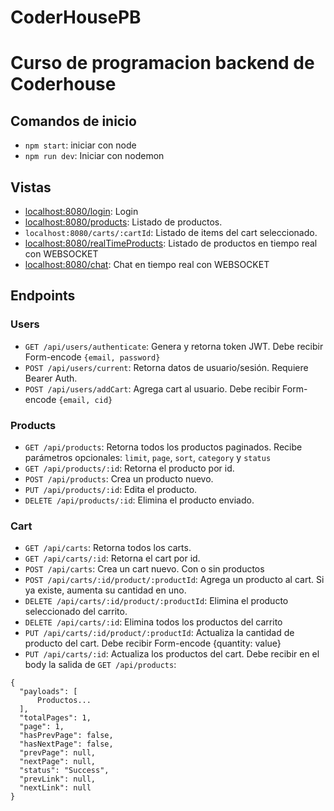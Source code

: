 # CoderHousePB
# Curso de programacion backend de Coderhouse

## Comandos de inicio
  - `npm start`: iniciar con node
  - `npm run dev`: Iniciar con nodemon

## Vistas

- [localhost:8080/login](http://localhost:8080/login): Login
- [localhost:8080/products](http://localhost:8080/products): Listado de productos.
- `localhost:8080/carts/:cartId`: Listado de items del cart seleccionado.
- [localhost:8080/realTimeProducts](http://localhost:8080/realTimeProducts): Listado de productos en tiempo real con WEBSOCKET
- [localhost:8080/chat](http://localhost:8080/chat): Chat en tiempo real con WEBSOCKET

## Endpoints

### Users

- `GET /api/users/authenticate`: Genera y retorna token JWT. Debe recibir Form-encode `{email, password}`
- `POST /api/users/current`: Retorna datos de usuario/sesión. Requiere Bearer Auth.
- `POST /api/users/addCart`: Agrega cart al usuario. Debe recibir Form-encode `{email, cid}`

### Products

- `GET /api/products`: Retorna todos los productos paginados. Recibe parámetros opcionales: `limit`, `page`, `sort`, `category` y `status`
- `GET /api/products/:id`: Retorna el producto por id.
- `POST /api/products`: Crea un producto nuevo.
- `PUT /api/products/:id`: Edita el producto. 
- `DELETE /api/products/:id`: Elimina el producto enviado.

### Cart

- `GET /api/carts`: Retorna todos los carts.
- `GET /api/carts/:id`: Retorna el cart por id.
- `POST /api/carts`: Crea un cart nuevo. Con o sin productos
- `POST /api/carts/:id/product/:productId`: Agrega un producto al cart. Si ya existe, aumenta su cantidad en uno.
- `DELETE /api/carts/:id/product/:productId`: Elimina el producto seleccionado del carrito.
- `DELETE /api/carts/:id`: Elimina todos los productos del carrito
- `PUT /api/carts/:id/product/:productId`: Actualiza la cantidad de producto del cart. Debe recibir Form-encode {quantity: value}
- `PUT /api/carts/:id`: Actualiza los productos del cart. Debe recibir en el body la salida de `GET /api/products`:

```
{
  "payloads": [
      Productos...
  ],
  "totalPages": 1,
  "page": 1,
  "hasPrevPage": false,
  "hasNextPage": false,
  "prevPage": null,
  "nextPage": null,
  "status": "Success",
  "prevLink": null,
  "nextLink": null
}
```
